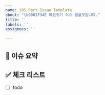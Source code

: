 ```yaml
---
name: iOS Part Issue Template
about: "\U0001F34E 마음짓기 이슈 템플릿입니다."
title: ''
labels: ''
assignees: ''

---
```


## 🍎 이슈 요약

<!-- 이슈에 대해 설명해주세요. -->

## ✅ 체크 리스트

<!-- 해야 할 일을 적어주세요. -->

- [ ] todo
